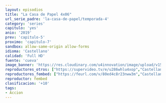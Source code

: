 ```yaml
---
layout: episodios
title: "La Casa de Papel 4x06"
url_serie_padre: 'la-casa-de-papel/temporada-4'
category: 'series'
capitulo: 'yes'
anio: '2019'
prev: 'capitulo-5'
proximo: 'capitulo-7'
sandbox: allow-same-origin allow-forms
idioma: 'Castellano'
calidad: 'Full HD'
fuente: 'cueva'
image_banner: 'https://res.cloudinary.com/u4innovation/image/upload/v1563567323/casa3-banner-min_yqqryd.jpg'
reproductores_otros: ["https://supervideo.tv/e/u286whlu4xop","Castellano","https://api.cuevana3.io/stream/index.php?file=ek5lbm9xYWNrS0xYMTZLa2xNbkdvY3ZTb3BtZng4TGp6ZFpobGFMUGtOelcwcUZmbWRIVzRkakVuS0JnbEplcG1KUnNZSlRTMGViVTBxZGdsdEhPb3R6VVpZcVl3OW5GbDV5VllLRFNsWmJheEorYmw5R2wyTmZIbUd4a2w1bW9uWmRzWW1XYW9PUFQxcWVScDl2UjJLSFdtS1NjeHc9PQ","Castellano","https://gdriveplayer.me/embed2.php?link=Q2MfUmOyLWLFvRfjioD4QA7wcrDmLeCVyypNQC8BNgpwSnQsOMs5jMyod0myjBAOVCF0inK5QTzRTj1Uv7zz5xVwswVbavAHRWmJDhqOHIDmsPIwS75TCGciKEWUMgA0w9eJGdz39T0InhPU1o78Ac1D9X6V7BjKmTnXRg4bIPsiJVDCm%252FznWv1fzf4zqkXfYiP8XQ%252BvupQmje0VlLEJZE","Castellano","https://mstream.website/4v8edylwtnru","Castellano"]
reproductores_fembed: ["https://feurl.com/v/80ed4c8r23nww3m","Castellano"]
reproductor: fembed
clasificacion: '+10'
tags:
- Accion
---
```












